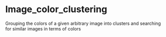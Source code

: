 # Image_color_clustering
Grouping the colors of a given arbitrary image into clusters and searching for similar images in terms of colors
